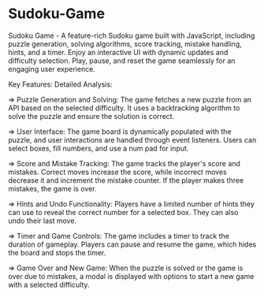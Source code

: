 # Sudoku-Game
Sudoku Game - A feature-rich Sudoku game built with JavaScript, including puzzle generation, solving algorithms, score tracking, mistake handling, hints, and a timer. Enjoy an interactive UI with dynamic updates and difficulty selection. Play, pause, and reset the game seamlessly for an engaging user experience.

Key Features:
Detailed Analysis:

=> Puzzle Generation and Solving: The game fetches a new puzzle from an API based on the selected difficulty. It uses a backtracking algorithm to solve the puzzle and ensure the solution is correct.

=> User Interface: The game board is dynamically populated with the puzzle, and user interactions are handled through event listeners. Users can select boxes, fill numbers, and use a num pad for input.

=> Score and Mistake Tracking: The game tracks the player's score and mistakes. Correct moves increase the score, while incorrect moves decrease it and increment the mistake counter. If the player makes three mistakes, the game is over.

=> Hints and Undo Functionality: Players have a limited number of hints they can use to reveal the correct number for a selected box. They can also undo their last move.

=> Timer and Game Controls: The game includes a timer to track the duration of gameplay. Players can pause and resume the game, which hides the board and stops the timer.

=> Game Over and New Game: When the puzzle is solved or the game is over due to mistakes, a modal is displayed with options to start a new game with a selected difficulty.
